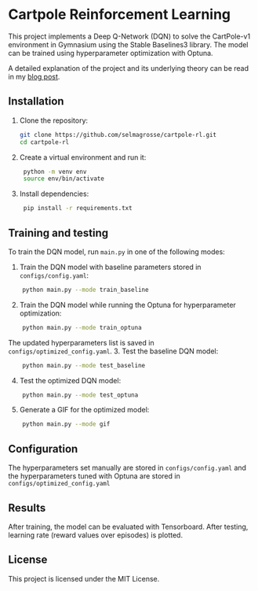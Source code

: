 # Cartpole Reinforcement Learning

This project implements a Deep Q-Network (DQN) to solve the CartPole-v1 environment in Gymnasium using the Stable Baselines3 library. The model can be trained using hyperparameter optimization with Optuna. 

A detailed explanation of the project and its underlying theory can be read in my [blog post](https://www.scisoulreflect.com/cart-pole-balancing-using-reinforcement-learning/).

## Installation

1. Clone the repository:
   ```bash
   git clone https://github.com/selmagrosse/cartpole-rl.git
   cd cartpole-rl
2. Create a virtual environment and run it:
   ```bash
    python -m venv env
    source env/bin/activate
3. Install dependencies:
   ```bash
    pip install -r requirements.txt

## Training and testing
To train the DQN model, run `main.py` in one of the following modes:
1. Train the DQN model with baseline parameters stored in ```configs/config.yaml```:
```bash
    python main.py --mode train_baseline
```
2. Train the DQN model while running the Optuna for hyperparameter optimization:
```bash
    python main.py --mode train_optuna
```
The updated hyperparameters list is saved in ```configs/optimized_config.yaml```.
3. Test the baseline DQN model:
```bash
    python main.py --mode test_baseline
```
4. Test the optimized DQN model:
```bash
    python main.py --mode test_optuna
```
5. Generate a GIF for the optimized model:
```bash
    python main.py --mode gif
```

## Configuration

The hyperparameters set manually are stored in ```configs/config.yaml``` and the hyperparameters tuned with Optuna are stored in ```configs/optimized_config.yaml```

## Results

After training, the model can be evaluated with Tensorboard. After testing, learning rate (reward values over episodes) is plotted.

## License

This project is licensed under the MIT License.






